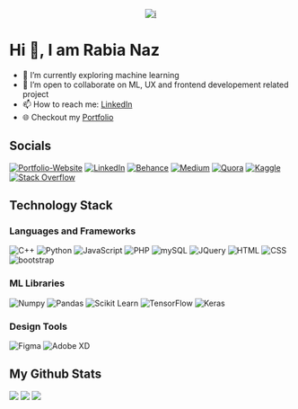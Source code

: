 <div align="center">
  
<a href="">![i](https://user-images.githubusercontent.com/115794049/220998533-4db29dda-dbba-40ee-ae02-28c3539c69d2.png)</a>
  
</div>

# Hi 👋, I am Rabia Naz
-  🌱 I’m currently exploring machine learning
-  🤝 I’m open to collaborate on ML, UX and frontend developement related project
-  📫 How to reach me: [LinkedIn](https://www.linkedin.com/in/rabia-n/) 
-  🌐 Checkout my [Portfolio](https://iamrabia-n.github.io/)


## Socials 
[![Portfolio-Website](https://img.shields.io/badge/Portfolio-255E63?style=for-the-badge&logo=About.me&logoColor=white)](https://iamrabia-n.github.io/)
[![LinkedIn](https://img.shields.io/badge/LinkedIn-0077B5?style=for-the-badge&logo=linkedin&logoColor=white)](https://www.linkedin.com/in/rabia-n/) 
[![Behance](https://img.shields.io/badge/-Behance-blue?style=for-the-badge&logo=behance&logoColor=white)](https://www.behance.net/iamRabia-N)
[![Medium](https://img.shields.io/badge/Medium-12100E?style=for-the-badge&logo=medium&logoColor=white)](https://medium.com/@Rabia_Naz)
[![Quora](https://img.shields.io/badge/Quora-%23B92B27.svg?&style=for-the-badge&logo=Quora&logoColor=white)](https://www.quora.com/profile/Rabia-Naz-76/)
[![Kaggle](https://img.shields.io/badge/Kaggle-20BEFF?style=for-the-badge&logo=Kaggle&logoColor=white)](https://www.kaggle.com/rabianaz22)
[![Stack Overflow](https://img.shields.io/badge/Stack_Overflow-FE7A16?style=for-the-badge&logo=stack-overflow&logoColor=white)](https://stackoverflow.com/users/22688262/rabia-naz)



## Technology Stack 

### Languages and Frameworks
![C++](https://img.shields.io/badge/C%2B%2B-00599C?style=for-the-badge&logo=c%2B%2B&logoColor=white)
![Python](https://img.shields.io/badge/Python-d6b22f?style=for-the-badge&logo=python&logoColor=blue)
![JavaScript](https://img.shields.io/badge/JavaScript-323330?style=for-the-badge&logo=javascript&logoColor=F7DF1E)
![PHP](https://img.shields.io/badge/PHP-777BB4?style=for-the-badge&logo=php&logoColor=white)
![mySQL](https://img.shields.io/badge/MySQL-005C84?style=for-the-badge&logo=mysql&logoColor=white)
![JQuery](https://img.shields.io/badge/jQuery-0769AD?style=for-the-badge&logo=jquery&logoColor=white)
![HTML](https://img.shields.io/badge/HTML5-E34F26?style=for-the-badge&logo=html5&logoColor=white)
![CSS](https://img.shields.io/badge/CSS3-1572B6?style=for-the-badge&logo=css3&logoColor=white)
![bootstrap](https://img.shields.io/badge/Bootstrap-563D7C?style=for-the-badge&logo=bootstrap&logoColor=white)

### ML Libraries
![Numpy](https://img.shields.io/badge/Numpy-777BB4?style=for-the-badge&logo=numpy&logoColor=white)
![Pandas](https://img.shields.io/badge/Pandas-2C2D72?style=for-the-badge&logo=pandas&logoColor=white)
![Scikit Learn](https://img.shields.io/badge/scikit_learn-F7931E?style=for-the-badge&logo=scikit-learn&logoColor=white)
![TensorFlow](https://img.shields.io/badge/TensorFlow-FF6F00?style=for-the-badge&logo=tensorflow&logoColor=white)
![Keras](https://img.shields.io/badge/Keras-FF0000?style=for-the-badge&logo=keras&logoColor=white)

### Design Tools
![Figma](https://img.shields.io/badge/Figma-F24E1E?style=for-the-badge&logo=figma&logoColor=white)
![Adobe XD](https://img.shields.io/badge/Adobe%20XD-470137?style=for-the-badge&logo=Adobe%20XD&logoColor=#FF61F6)


## My Github Stats
![](http://github-profile-summary-cards-k0zymzmdf.vercel.app/api/cards/profile-details?username=iamRabia-N&theme=nord_dark)
![](http://github-profile-summary-cards-k0zymzmdf.vercel.app/api/cards/most-commit-language?username=iamRabia-N&theme=nord_dark)
![](http://github-profile-summary-cards-k0zymzmdf.vercel.app/api/cards/stats?username=iamRabia-N&theme=nord_dark)

<!--
### Steak Stats
<img src="https://github-readme-streak-stats.herokuapp.com/?user=iamRabia-N&theme=prussian&background=000000&ring=3CB2E2&fire=3CB2E2&border=3CB2E2&stroke=3CB2E2&currStreakLabel=3CB2E2&sideNums=3CB2E2" alt="GitHub Streak Stats" />



**iamRabia-N/iamRabia-N** is a ✨ _special_ ✨ repository because its `README.md` (this file) appears on your GitHub profile.

Here are some ideas to get you started:

- 🔭 I’m currently working on ...
- 🌱 I’m currently learning ...
- 👯 I’m looking to collaborate on ...
- 🤔 I’m looking for help with ...
- 💬 Ask me about ...
- 📫 How to reach me: ...
- 😄 Pronouns: ...
- ⚡ Fun fact: ...
-->
